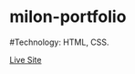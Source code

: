 # milon-portfolio

#Technology:
HTML, CSS.

<a href="https://milonjpi.github.io/milon-portfolio/index.html">Live Site</a>
